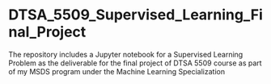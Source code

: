 # DTSA_5509_Supervised_Learning_Final_Project
The repository includes a Jupyter notebook for a Supervised Learning Problem as the deliverable for the final project of DTSA 5509 course as part of my MSDS program under the Machine Learning Specialization
